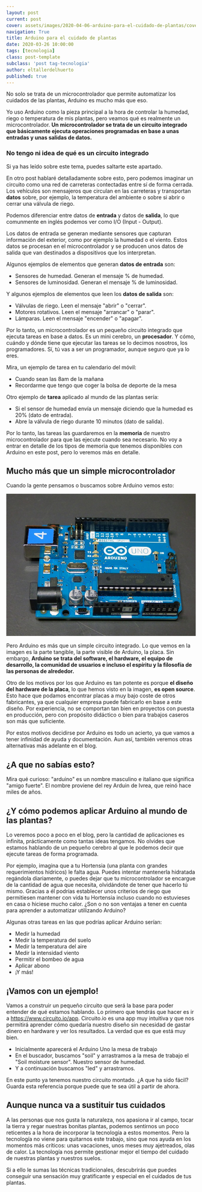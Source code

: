 ```yaml
---
layout: post
current: post
cover: assets/images/2020-04-06-arduino-para-el-cuidado-de-plantas/cover.jpg
navigation: True
title: Arduino para el cuidado de plantas
date: 2020-03-26 10:00:00
tags: [tecnologia]
class: post-template
subclass: 'post tag-tecnologia'
author: eltallerdelhuerto
published: true
---
```


No solo se trata de un microcontrolador que permite automatizar los cuidados de las plantas, Arduino es mucho más que eso.

Yo uso Arduino como la pieza principal a la hora de controlar la humedad, riego o temperatura de mis plantas, pero veamos qué es realmente un microcontrolador. **Un microcontrolador se trata de un circuito integrado que básicamente ejecuta operaciones programadas en base a unas entradas y unas salidas de datos.**

### No tengo ni idea de qué es un circuito integrado
Si ya has leído sobre este tema, puedes saltarte este apartado.

En otro post hablaré detalladamente sobre esto, pero podemos imaginar un circuito como una red de carreteras contectadas entre sí de forma cerrada. Los vehículos son mensajeros que circulan en las carreteras y transportan **datos** sobre, por ejemplo, la temperatura del ambiente o sobre si abrir o cerrar una válvula de riego.

Podemos diferenciar entre datos de **entrada** y datos de **salida**, lo que comunmente en inglés podemos ver como I/O (Input - Output). 

Los datos de entrada se generan mediante sensores que capturan información del exterior, como por ejemplo la humedad o el viento. Estos datos se procesan en el microcontrolador y se producen unos datos de salida que van destinados a dispositivos que los interpretan.

Algunos ejemplos de elementos que generan **datos de entrada** son:
- Sensores de humedad. Generan el mensaje % de humedad.
- Sensores de luminosidad. Generan el mensaje % de luminosidad.

Y algunos ejemplos de elementos que leen los **datos de salida** son:
- Válvulas de riego. Leen el mensaje "abrir" o "cerrar".
- Motores rotativos. Leen el mensaje "arrancar" o "parar".
- Lámparas. Leen el mensaje "encender" o "apagar".

Por lo tanto, un microcontrolador es un pequeño circuito integrado que ejecuta tareas en base a datos. Es un mini cerebro, un **procesador**. Y cómo, cuándo y dónde tiene que ejecutar las tareas se lo decimos nosotros, los programadores. Sí, tú vas a ser un programador, aunque seguro que ya lo eres.

Mira, un ejemplo de tarea en tu calendario del móvil:
- Cuando sean las 8am de la mañana
- Recordarme que tengo que coger la bolsa de deporte de la mesa

Otro ejemplo de **tarea** aplicado al mundo de las plantas sería:

- Si el sensor de humedad envía un mensaje diciendo que la humedad es 20% (dato de entrada).
- Abre la válvula de riego durante 10 minutos (dato de salida).

Por lo tanto, las tareas las guardaremos en la **memoria** de nuestro microcontrolador para que las ejecute cuando sea necesario. No voy a entrar en detalle de los tipos de memoria que tenemos disponibles con Arduino en este post, pero lo veremos más en detalle.

## Mucho más que un simple microcontrolador
Cuando la gente pensamos o buscamos sobre Arduino vemos esto:

![Arduino Uno. Circuito integrado](assets/images/2020-04-06-arduino-para-el-cuidado-de-plantas/arduino-uno.jpg "Arduino Uno. Circuito integrado")

Pero Arduino es más que un simple circuito integrado. Lo que vemos en la imagen es la parte tangible, la parte visible de Arduino, la placa. Sin embargo, **Arduino se trata del software, el hardware, el equipo de desarrollo, la comunidad de usuarios e incluso el espíritu y la filosofía de las personas de alrededor.**

Otro de los motivos por los que Arduino es tan potente es porque **el diseño del hardware de la placa**, lo que hemos visto en la imagen, **es open source**. Esto hace que podamos encontrar placas a muy bajo coste de otros fabricantes, ya que cualquier empresa puede fabricarlo en base a este diseño. Por experiencia, no se comportan tan bien en proyectos con puesta en producción, pero con propósito didáctico o bien para trabajos caseros son más que suficiente.

Por estos motivos decidirse por Arduino es todo un acierto, ya que vamos a tener infinidad de ayuda y documentación. Aun así, también veremos otras alternativas más adelante en el blog.

## ¿A que no sabías esto?
Mira qué curioso: "arduino" es un nombre masculino e italiano que significa "amigo fuerte". El nombre proviene del rey Arduin de Ivrea, que reinó hace miles de años.

## ¿Y cómo podemos aplicar Arduino al mundo de las plantas?
Lo veremos poco a poco en el blog, pero la cantidad de aplicaciones es infinita, prácticamente como tantas ideas tengamos. No olvides que estamos hablando de un pequeño cerebro al que le podemos decir que ejecute tareas de forma programada. 

Por ejemplo, imagina que a tu Hortensia (una planta con grandes requerimientos hídricos) le falta agua. Puedes intentar mantenerla hidratada regándola diariamente, o puedes dejar que tu microcontrolador se encargue de la cantidad de agua que necesita, olvidándote de tener que hacerlo tú mismo. Gracias a él podrías establecer unos criterios de riego que permitiesen mantener con vida tu Hortensia incluso cuando no estuvieses en casa o hiciese mucho calor. ¿Son o no son ventajas a tener en cuenta para aprender a automatizar utilizando Arduino?

Algunas otras tareas en las que podrías aplicar Arduino serían:
- Medir la humedad
- Medir la temperatura del suelo
- Medir la temperatura del aire
- Medir la intensidad viento
- Permitir el bombeo de agua
- Aplicar abono
- ¡Y más!


## ¡Vamos con un ejemplo!
Vamos a construir un pequeño circuito que será la base para poder entender de qué estamos hablando. Lo primero que tendrás que hacer es ir a https://www.circuito.io/app. Circuito.io es una app muy intuitiva y que nos permitirá aprender cómo quedaría nuestro diseño sin necesidad de gastar dinero en hardware y ver los resultados. La verdad que es que está muy bien. 

- Inicialmente aparecerá el Arduino Uno la mesa de trabajo
- En el buscador, buscamos "soil" y arrastramos a la mesa de trabajo el "Soil moisture sensor". Nuestro sensor de humedad.
- Y a continuación buscamos "led" y arrastramos.

En este punto ya tenemos nuestro circuito montado. ¿A que ha sido fácil? Guarda esta referencia porque puede que te sea útil a partir de ahora.

## Aunque nunca va a sustituir tus cuidados
A las personas que nos gusta la naturaleza, nos apasiona ir al campo, tocar la tierra y regar nuestras bonitas plantas, podemos sentirnos un poco reticentes a la hora de incorporar la tecnología a estos momentos. Pero la tecnología no viene para quitarnos este trabajo, sino que nos ayuda en los momentos más críticos: unas vacaciones, unos meses muy ajetreados, olas de calor. La tecnología nos permite gestionar mejor el tiempo del cuidado de nuestras plantas y nuestros suelos.

Si a ello le sumas las técnicas tradicionales, descubrirás que puedes conseguir una sensación muy gratificante y especial en el cuidados de tus plantas.

